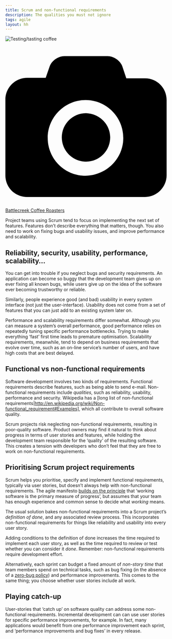 ```yaml
---
title: Scrum and non-functional requirements
description: The qualities you must not ignore
tags: agile
layout: hh
---
```


![Testing/tasting coffee](coffee-tasting.jpg)

<a class="unsplash" href="https://unsplash.com/photos/i22gbC3gFm4" rel="noopener noreferrer" title="Photo by Battlecreek Coffee Roasters"><span><svg xmlns="http://www.w3.org/2000/svg" viewBox="0 0 32 32"><title>unsplash-logo</title><path d="M20.8 18.1c0 2.7-2.2 4.8-4.8 4.8s-4.8-2.1-4.8-4.8c0-2.7 2.2-4.8 4.8-4.8 2.7.1 4.8 2.2 4.8 4.8zm11.2-7.4v14.9c0 2.3-1.9 4.3-4.3 4.3h-23.4c-2.4 0-4.3-1.9-4.3-4.3v-15c0-2.3 1.9-4.3 4.3-4.3h3.7l.8-2.3c.4-1.1 1.7-2 2.9-2h8.6c1.2 0 2.5.9 2.9 2l.8 2.4h3.7c2.4 0 4.3 1.9 4.3 4.3zm-8.6 7.5c0-4.1-3.3-7.5-7.5-7.5-4.1 0-7.5 3.4-7.5 7.5s3.3 7.5 7.5 7.5c4.2-.1 7.5-3.4 7.5-7.5z"></path></svg></span><span>Battlecreek Coffee Roasters</span></a>

Project teams using Scrum tend to focus on implementing the next set of features.
Features don’t describe everything that matters, though.
You also need to work on fixing bugs and usability issues, and improve performance and scalability.

## Reliability, security, usability, performance, scalability… 

You can get into trouble if you neglect bugs and security requirements.
An application can become so buggy that the development team gives up on ever fixing all known bugs, while users give up on the idea of the software ever becoming trustworthy or reliable.

Similarly, people experience good (and bad) usability in every system interface (not just the user-interface).
Usability does not come from a set of features that you can just add to an existing system later on. 

Performance and scalability requirements differ somewhat.
Although you can measure a system’s overall performance, good performance relies on repeatedly tuning specific performance bottlenecks.
Trying to make everything ‘fast’ first time leads to premature optimisation.
Scalability requirements, meanwhile, tend to depend on business requirements that evolve over time, such as an on-line service’s number of users, and have high costs that are best delayed. 

## Functional vs non-functional requirements 

Software development involves two kinds of requirements.
Functional requirements describe features, such as being able to send e-mail.
Non-functional requirements include _qualities_, such as reliability, usability, performance and security.
Wikipedia has a 
[long list of non-functional requirements|http://en.wikipedia.org/wiki/Non-functional_requirement#Examples], 
which all contribute to overall software quality. 

Scrum projects risk neglecting non-functional requirements, resulting in poor-quality software.
Product owners may find it natural to think about progress in terms of user stories and features, 
while holding the development team responsible for the ‘quality’ of the resulting software.
This creates a tension with developers who don’t feel that they are free to work on non-functional requirements.

## Prioritising Scrum project requirements 

Scrum helps you prioritise, specify and implement functional requirements, typically via user stories, but doesn’t always help with non-functional requirements.
The agile manifesto 
[builds on the principle](http://agilemanifesto.org/principles.html) 
that ‘working software is the primary measure of progress’, 
but assumes that your team has enough experience and common sense to decide what _working_ means.

The usual solution bakes non-functional requirements into a Scrum project’s _definition of done_, and any associated review process.
This incorporates non-functional requirements for things like reliability and usability into every user story.

Adding conditions to the definition of done increases the time required to implement each user story, as well as the time required to review or test whether you can consider it _done_.
Remember: non-functional requirements require development effort. 

Alternatively, each sprint can budget a fixed amount of _non-story time_ that team members spend on technical tasks, such as bug fixing 
(in the absence of a [zero-bug policy](zero-bug-policy)) and performance improvements.
This comes to the same thing; you choose whether user stories include all work. 

## Playing catch-up 

User-stories that ‘catch up’ on software quality can address some non-functional requirements.
Incremental development can can use user stories for specific performance improvements, for example.
In fact, many applications would benefit from one performance improvement each sprint, 
and ‘performance improvements and bug fixes’ in every release.

